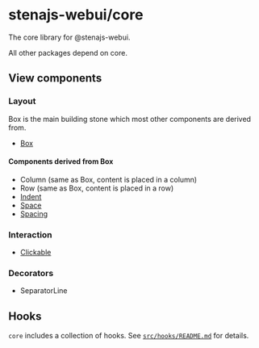 # stenajs-webui/core

The core library for @stenajs-webui.

All other packages depend on core.

## View components

### Layout

Box is the main building stone which most other components are derived from.

- [Box](src/components/layout/box/Box.md)

#### Components derived from Box

* Column (same as Box, content is placed in a column)
* Row (same as Box, content is placed in a row)
* [Indent](src/components/layout/indent/Indent.md)
* [Space](src/components/layout/space/Space.md)
* [Spacing](src/components/layout/spacing/Spacing.md)

### Interaction

- [Clickable](src/components/interaction/Clickable.md)

### Decorators

- SeparatorLine

## Hooks

`core` includes a collection of hooks.
See [`src/hooks/README.md`](src/hooks/README.md) for details.
